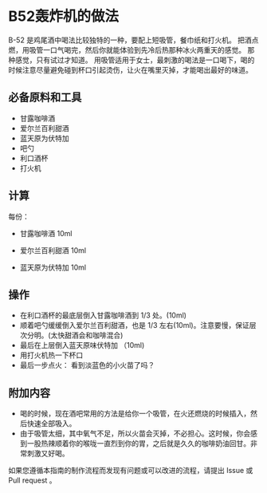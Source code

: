 
# B52轰炸机的做法

B-52 是鸡尾酒中喝法比较独特的一种，要配上短吸管，餐巾纸和打火机。
把酒点燃，用吸管一口气喝完，然后你就能体验到先冷后热那种冰火两重天的感觉。
那种感觉，只有试过才知道。 
用吸管适用于女士，最刺激的喝法是一口喝下，喝的时候注意尽量避免碰到杯口引起烫伤，让火在嘴里灭掉，才能喝出最好的味道。

## 必备原料和工具

- 甘露咖啡酒
- 爱尔兰百利甜酒
- 蓝天原为伏特加
- 吧勺
- 利口酒杯
- 打火机

## 计算

每份：

- 甘露咖啡酒 10ml

- 爱尔兰百利甜酒 10ml

- 蓝天原为伏特加 10ml


## 操作

- 在利口酒杯的最底层倒入甘露咖啡酒到 1/3 处。(10ml)
- 顺着吧勺缓缓倒入爱尔兰百利甜酒，也是 1/3 左右(10ml)。注意要慢，保证层次分明。(太快甜酒会和咖啡混合)
- 最后在上层倒入蓝天原味伏特加 （10ml)
- 用打火机热一下杯口
- 最后一步点火： 看到淡蓝色的小火苗了吗？


## 附加内容

- 喝的时候，现在酒吧常用的方法是给你一个吸管，在火还燃烧的时候插入，然后快速全部吸入。
- 由于吸管太细，其中氧气不足，所以火苗会灭掉，不必担心。这时候，你会感到一股热辣顺着你的喉咙一直烈到你的胃，之后就是久久的咖啡奶油回甘。非常刺激又好喝。



如果您遵循本指南的制作流程而发现有问题或可以改进的流程，请提出 Issue 或 Pull request 。


